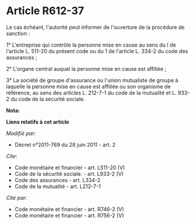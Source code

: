 # Article R612-37

Le cas échéant, l'autorité peut informer de l'ouverture de la procédure de sanction : 

1° L'entreprise qui contrôle la personne mise en cause au sens du I de l'article L. 511-20 du présent code ou du 1 de
l'article L. 334-2 du code des assurances ; 

2° L'organe central auquel la personne mise en cause est affiliée ; 

3° La société de groupe d'assurance ou l'union mutualiste de groupe à laquelle la personne mise en cause est affiliée ou son
organisme de référence, au sens des articles L. 212-7-1 du code de la mutualité et L. 933-2 du code de la sécurité sociale.

**Nota:**



**Liens relatifs à cet article**

_Modifié par_:

  - Décret n°2011-769 du 28 juin 2011 - art. 2

_Cite_:

  - Code monétaire et financier - art. L511-20 (V)
  - Code de la sécurité sociale. - art. L933-2 (V)
  - Code des assurances - art. L334-2
  - Code de la mutualité - art. L212-7-1

_Cité par_:

  - Code monétaire et financier - art. R746-2 (V)
  - Code monétaire et financier - art. R756-2 (V)

